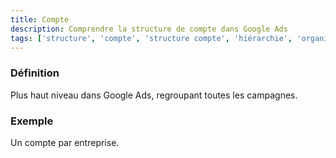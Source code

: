 ```yaml
---
title: Compte
description: Comprendre la structure de compte dans Google Ads
tags: ['structure', 'compte', 'structure compte', 'hiérarchie', 'organisation campagnes', 'niveau supérieur', 'google ads']
---
```


### Définition
Plus haut niveau dans Google Ads, regroupant toutes les campagnes.

### Exemple
Un compte par entreprise.